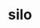 ---
title: "silo"
layout: cache
categories: [package, develop]
meta: {"versions": ["4.10.2", "4.11"], "compilers": ["gcc@=11.1.0", "gcc@=11.3.0", "gcc@=7.5.0"], "oss": ["ubuntu18.04", "ubuntu20.04", "ubuntu22.04"], "platforms": ["linux"], "targets": ["x86_64", "x86_64_v3"], "stacks": [], "num_specs": 68, "num_specs_by_stack": {}}
spec_details: [{"hash": "b76wsciivnmvolzcogqgazyetuockpm7", "compiler": "gcc@=7.5.0", "versions": ["4.10.2"], "os": "ubuntu18.04", "platform": "linux", "target": "x86_64", "variants": ["build_system=autotools", "~fortran", "+fpzip", "+hdf5", "+hzip", "+mpi", "patches=3a1e831,7b5a1dc,eb2a3a0,fa050e0", "+pic", "+shared", "~silex"], "stacks": [], "size": "-", "tarball": "https://binaries.spack.io/develop/build_cache/linux-ubuntu18.04-x86_64/gcc-7.5.0/silo-4.10.2/linux-ubuntu18.04-x86_64-gcc-7.5.0-silo-4.10.2-b76wsciivnmvolzcogqgazyetuockpm7.spack"}, {"hash": "tdxovtuncoh4qc6ign53c7zc7jvcolah", "compiler": "gcc@=7.5.0", "versions": ["4.10.2"], "os": "ubuntu18.04", "platform": "linux", "target": "x86_64", "variants": ["~fortran", "+fpzip", "+hdf5", "+hzip", "+mpi", "patches=3a1e831,7b5a1dc,eb2a3a0,fa050e0", "+pic", "+shared", "~silex"], "stacks": [], "size": "-", "tarball": "https://binaries.spack.io/develop/build_cache/linux-ubuntu18.04-x86_64/gcc-7.5.0/silo-4.10.2/linux-ubuntu18.04-x86_64-gcc-7.5.0-silo-4.10.2-tdxovtuncoh4qc6ign53c7zc7jvcolah.spack"}, {"hash": "yisbdti2wfjcze6jymoziwuec35o76tj", "compiler": "gcc@=7.5.0", "versions": ["4.10.2"], "os": "ubuntu18.04", "platform": "linux", "target": "x86_64", "variants": ["~fortran", "+fpzip", "+hdf5", "+hzip", "+mpi", "patches=3a1e831,7b5a1dc,eb2a3a0,fa050e0", "+pic", "+shared", "~silex"], "stacks": [], "size": "-", "tarball": "https://binaries.spack.io/develop/build_cache/linux-ubuntu18.04-x86_64/gcc-7.5.0/silo-4.10.2/linux-ubuntu18.04-x86_64-gcc-7.5.0-silo-4.10.2-yisbdti2wfjcze6jymoziwuec35o76tj.spack"}, {"hash": "2lg2lrmhul55eh2j4bcygfifab2bdead", "compiler": "gcc@=7.5.0", "versions": ["4.10.2"], "os": "ubuntu18.04", "platform": "linux", "target": "x86_64", "variants": ["~fortran", "+fpzip", "+hdf5", "+hzip", "+mpi", "patches=3a1e831,7b5a1dc,eb2a3a0,fa050e0", "+pic", "+shared", "~silex"], "stacks": [], "size": "-", "tarball": "https://binaries.spack.io/develop/build_cache/linux-ubuntu18.04-x86_64/gcc-7.5.0/silo-4.10.2/linux-ubuntu18.04-x86_64-gcc-7.5.0-silo-4.10.2-2lg2lrmhul55eh2j4bcygfifab2bdead.spack"}, {"hash": "7uwhvtfecqc6mcedvylhxz6old3i25tc", "compiler": "gcc@=7.5.0", "versions": ["4.10.2"], "os": "ubuntu18.04", "platform": "linux", "target": "x86_64", "variants": ["~fortran", "+fpzip", "+hdf5", "+hzip", "+mpi", "patches=3a1e831,7b5a1dc,eb2a3a0,fa050e0", "+pic", "+shared", "~silex"], "stacks": [], "size": "-", "tarball": "https://binaries.spack.io/develop/build_cache/linux-ubuntu18.04-x86_64/gcc-7.5.0/silo-4.10.2/linux-ubuntu18.04-x86_64-gcc-7.5.0-silo-4.10.2-7uwhvtfecqc6mcedvylhxz6old3i25tc.spack"}, {"hash": "fhbmpjsrdwdte7ommebm6t7t67l5grnv", "compiler": "gcc@=7.5.0", "versions": ["4.10.2"], "os": "ubuntu18.04", "platform": "linux", "target": "x86_64", "variants": ["~fortran", "+fpzip", "+hdf5", "+hzip", "+mpi", "patches=3a1e831,7b5a1dc,eb2a3a0,fa050e0", "+pic", "+shared", "~silex"], "stacks": [], "size": "-", "tarball": "https://binaries.spack.io/develop/build_cache/linux-ubuntu18.04-x86_64/gcc-7.5.0/silo-4.10.2/linux-ubuntu18.04-x86_64-gcc-7.5.0-silo-4.10.2-fhbmpjsrdwdte7ommebm6t7t67l5grnv.spack"}, {"hash": "fltmitf7xtsu6myxcd42uakpidf2ml4x", "compiler": "gcc@=7.5.0", "versions": ["4.10.2"], "os": "ubuntu18.04", "platform": "linux", "target": "x86_64", "variants": ["build_system=autotools", "~fortran", "+fpzip", "+hdf5", "+hzip", "+mpi", "patches=3a1e831,7b5a1dc,eb2a3a0,fa050e0", "+pic", "+shared", "~silex"], "stacks": [], "size": "-", "tarball": "https://binaries.spack.io/develop/build_cache/linux-ubuntu18.04-x86_64/gcc-7.5.0/silo-4.10.2/linux-ubuntu18.04-x86_64-gcc-7.5.0-silo-4.10.2-fltmitf7xtsu6myxcd42uakpidf2ml4x.spack"}, {"hash": "2e5ip3tdm5otvqpamaileow43yv53xuv", "compiler": "gcc@=7.5.0", "versions": ["4.10.2"], "os": "ubuntu18.04", "platform": "linux", "target": "x86_64", "variants": ["build_system=autotools", "~fortran", "+fpzip", "+hdf5", "+hzip", "+mpi", "patches=3a1e831,7b5a1dc,eb2a3a0,fa050e0", "+pic", "+shared", "~silex"], "stacks": [], "size": "-", "tarball": "https://binaries.spack.io/develop/build_cache/linux-ubuntu18.04-x86_64/gcc-7.5.0/silo-4.10.2/linux-ubuntu18.04-x86_64-gcc-7.5.0-silo-4.10.2-2e5ip3tdm5otvqpamaileow43yv53xuv.spack"}, {"hash": "oxpa5rj5oijtf3d4x66zbapghj75z7sk", "compiler": "gcc@=7.5.0", "versions": ["4.10.2"], "os": "ubuntu18.04", "platform": "linux", "target": "x86_64", "variants": ["~fortran", "+fpzip", "+hdf5", "+hzip", "+mpi", "patches=3a1e831,7b5a1dc,eb2a3a0,fa050e0", "+pic", "+shared", "~silex"], "stacks": [], "size": "-", "tarball": "https://binaries.spack.io/develop/build_cache/linux-ubuntu18.04-x86_64/gcc-7.5.0/silo-4.10.2/linux-ubuntu18.04-x86_64-gcc-7.5.0-silo-4.10.2-oxpa5rj5oijtf3d4x66zbapghj75z7sk.spack"}, {"hash": "dprf4nrtti3wjwfjhifhqfvpplqi2zvi", "compiler": "gcc@=7.5.0", "versions": ["4.10.2"], "os": "ubuntu18.04", "platform": "linux", "target": "x86_64", "variants": ["~fortran", "+fpzip", "+hdf5", "+hzip", "+mpi", "patches=3a1e831,7b5a1dc,eb2a3a0,fa050e0", "+pic", "+shared", "~silex"], "stacks": [], "size": "-", "tarball": "https://binaries.spack.io/develop/build_cache/linux-ubuntu18.04-x86_64/gcc-7.5.0/silo-4.10.2/linux-ubuntu18.04-x86_64-gcc-7.5.0-silo-4.10.2-dprf4nrtti3wjwfjhifhqfvpplqi2zvi.spack"}, {"hash": "3p3kdgoxdqzs2oze6goeoc2g642yxedd", "compiler": "gcc@=7.5.0", "versions": ["4.10.2"], "os": "ubuntu18.04", "platform": "linux", "target": "x86_64", "variants": ["~fortran", "+fpzip", "+hdf5", "+hzip", "+mpi", "patches=3a1e831,7b5a1dc,eb2a3a0,fa050e0", "+pic", "+shared", "~silex"], "stacks": [], "size": "-", "tarball": "https://binaries.spack.io/develop/build_cache/linux-ubuntu18.04-x86_64/gcc-7.5.0/silo-4.10.2/linux-ubuntu18.04-x86_64-gcc-7.5.0-silo-4.10.2-3p3kdgoxdqzs2oze6goeoc2g642yxedd.spack"}, {"hash": "txxhh3ieeionvk7j6sp6rqtc6qmqcyoc", "compiler": "gcc@=7.5.0", "versions": ["4.11"], "os": "ubuntu18.04", "platform": "linux", "target": "x86_64", "variants": ["build_system=autotools", "~fortran", "+fpzip", "+hdf5", "+hzip", "+mpi", "patches=451c4c5,eb2a3a0,fa050e0", "+pic", "+shared", "~silex"], "stacks": [], "size": "-", "tarball": "https://binaries.spack.io/develop/build_cache/linux-ubuntu18.04-x86_64/gcc-7.5.0/silo-4.11/linux-ubuntu18.04-x86_64-gcc-7.5.0-silo-4.11-txxhh3ieeionvk7j6sp6rqtc6qmqcyoc.spack"}, {"hash": "jle3afbtlxqmwraoirwvz5zzmu5vumcy", "compiler": "gcc@=7.5.0", "versions": ["4.10.2"], "os": "ubuntu18.04", "platform": "linux", "target": "x86_64", "variants": ["~fortran", "+fpzip", "+hdf5", "+hzip", "+mpi", "patches=3a1e831,7b5a1dc,eb2a3a0,fa050e0", "+pic", "+shared", "~silex"], "stacks": [], "size": "-", "tarball": "https://binaries.spack.io/develop/build_cache/linux-ubuntu18.04-x86_64/gcc-7.5.0/silo-4.10.2/linux-ubuntu18.04-x86_64-gcc-7.5.0-silo-4.10.2-jle3afbtlxqmwraoirwvz5zzmu5vumcy.spack"}, {"hash": "i5wb53iaopzgv6wdvfswvxodeg53mai5", "compiler": "gcc@=7.5.0", "versions": ["4.10.2"], "os": "ubuntu18.04", "platform": "linux", "target": "x86_64", "variants": ["build_system=autotools", "~fortran", "+fpzip", "+hdf5", "+hzip", "+mpi", "patches=3a1e831,7b5a1dc,eb2a3a0,fa050e0", "+pic", "+shared", "~silex"], "stacks": [], "size": "-", "tarball": "https://binaries.spack.io/develop/build_cache/linux-ubuntu18.04-x86_64/gcc-7.5.0/silo-4.10.2/linux-ubuntu18.04-x86_64-gcc-7.5.0-silo-4.10.2-i5wb53iaopzgv6wdvfswvxodeg53mai5.spack"}, {"hash": "jyanuv4bw5g5ujrwkrl75bi76kw2mbip", "compiler": "gcc@=7.5.0", "versions": ["4.10.2"], "os": "ubuntu18.04", "platform": "linux", "target": "x86_64", "variants": ["~fortran", "+fpzip", "+hdf5", "+hzip", "+mpi", "patches=3a1e831,7b5a1dc,eb2a3a0,fa050e0", "+pic", "+shared", "~silex"], "stacks": [], "size": "-", "tarball": "https://binaries.spack.io/develop/build_cache/linux-ubuntu18.04-x86_64/gcc-7.5.0/silo-4.10.2/linux-ubuntu18.04-x86_64-gcc-7.5.0-silo-4.10.2-jyanuv4bw5g5ujrwkrl75bi76kw2mbip.spack"}, {"hash": "vozsdsz4aavwz7gzm72r2ochtakkngpz", "compiler": "gcc@=7.5.0", "versions": ["4.10.2"], "os": "ubuntu18.04", "platform": "linux", "target": "x86_64", "variants": ["~fortran", "+fpzip", "+hdf5", "+hzip", "+mpi", "patches=3a1e831,7b5a1dc,eb2a3a0,fa050e0", "+pic", "+shared", "~silex"], "stacks": [], "size": "-", "tarball": "https://binaries.spack.io/develop/build_cache/linux-ubuntu18.04-x86_64/gcc-7.5.0/silo-4.10.2/linux-ubuntu18.04-x86_64-gcc-7.5.0-silo-4.10.2-vozsdsz4aavwz7gzm72r2ochtakkngpz.spack"}, {"hash": "ub4ngqa53d6ufm6bfaks53qtd6tm5r7n", "compiler": "gcc@=7.5.0", "versions": ["4.10.2"], "os": "ubuntu18.04", "platform": "linux", "target": "x86_64", "variants": ["~fortran", "+fpzip", "+hdf5", "+hzip", "+mpi", "patches=3a1e831,7b5a1dc,eb2a3a0,fa050e0", "+pic", "+shared", "~silex"], "stacks": [], "size": "-", "tarball": "https://binaries.spack.io/develop/build_cache/linux-ubuntu18.04-x86_64/gcc-7.5.0/silo-4.10.2/linux-ubuntu18.04-x86_64-gcc-7.5.0-silo-4.10.2-ub4ngqa53d6ufm6bfaks53qtd6tm5r7n.spack"}, {"hash": "dcsbgpflnysx5ra34gt7xrtsiqerbrs3", "compiler": "gcc@=7.5.0", "versions": ["4.10.2"], "os": "ubuntu18.04", "platform": "linux", "target": "x86_64", "variants": ["~fortran", "+fpzip", "+hdf5", "+hzip", "+mpi", "patches=3a1e831,7b5a1dc,eb2a3a0,fa050e0", "+pic", "+shared", "~silex"], "stacks": [], "size": "-", "tarball": "https://binaries.spack.io/develop/build_cache/linux-ubuntu18.04-x86_64/gcc-7.5.0/silo-4.10.2/linux-ubuntu18.04-x86_64-gcc-7.5.0-silo-4.10.2-dcsbgpflnysx5ra34gt7xrtsiqerbrs3.spack"}, {"hash": "tumtnfuepigbiqkyzmhefmzzlinzehqs", "compiler": "gcc@=7.5.0", "versions": ["4.10.2"], "os": "ubuntu18.04", "platform": "linux", "target": "x86_64", "variants": ["~fortran", "+fpzip", "+hdf5", "+hzip", "+mpi", "patches=3a1e831,7b5a1dc,eb2a3a0,fa050e0", "+pic", "+shared", "~silex"], "stacks": [], "size": "-", "tarball": "https://binaries.spack.io/develop/build_cache/linux-ubuntu18.04-x86_64/gcc-7.5.0/silo-4.10.2/linux-ubuntu18.04-x86_64-gcc-7.5.0-silo-4.10.2-tumtnfuepigbiqkyzmhefmzzlinzehqs.spack"}, {"hash": "x2rillhjurdaahpk6hcjmnvhof3xb3dg", "compiler": "gcc@=7.5.0", "versions": ["4.11"], "os": "ubuntu18.04", "platform": "linux", "target": "x86_64", "variants": ["build_system=autotools", "~fortran", "+fpzip", "+hdf5", "+hzip", "+mpi", "patches=451c4c5,a081263,eb2a3a0,fa050e0", "+pic", "+shared", "~silex"], "stacks": [], "size": "-", "tarball": "https://binaries.spack.io/develop/build_cache/linux-ubuntu18.04-x86_64/gcc-7.5.0/silo-4.11/linux-ubuntu18.04-x86_64-gcc-7.5.0-silo-4.11-x2rillhjurdaahpk6hcjmnvhof3xb3dg.spack"}, {"hash": "siummnm5h6efxz223ysdbxpjw7zblenr", "compiler": "gcc@=7.5.0", "versions": ["4.10.2"], "os": "ubuntu18.04", "platform": "linux", "target": "x86_64", "variants": ["~fortran", "+fpzip", "+hdf5", "+hzip", "+mpi", "patches=3a1e831,7b5a1dc,eb2a3a0,fa050e0", "+pic", "+shared", "~silex"], "stacks": [], "size": "-", "tarball": "https://binaries.spack.io/develop/build_cache/linux-ubuntu18.04-x86_64/gcc-7.5.0/silo-4.10.2/linux-ubuntu18.04-x86_64-gcc-7.5.0-silo-4.10.2-siummnm5h6efxz223ysdbxpjw7zblenr.spack"}, {"hash": "e3qnr4pso3c5zb4oq2l3yptv423rsu44", "compiler": "gcc@=7.5.0", "versions": ["4.10.2"], "os": "ubuntu18.04", "platform": "linux", "target": "x86_64", "variants": ["~fortran", "+fpzip", "+hdf5", "+hzip", "+mpi", "patches=3a1e831,7b5a1dc,eb2a3a0,fa050e0", "+pic", "+shared", "~silex"], "stacks": [], "size": "-", "tarball": "https://binaries.spack.io/develop/build_cache/linux-ubuntu18.04-x86_64/gcc-7.5.0/silo-4.10.2/linux-ubuntu18.04-x86_64-gcc-7.5.0-silo-4.10.2-e3qnr4pso3c5zb4oq2l3yptv423rsu44.spack"}, {"hash": "gscdpalf7d3573djhfgzyy3cbrt3djtn", "compiler": "gcc@=7.5.0", "versions": ["4.10.2"], "os": "ubuntu18.04", "platform": "linux", "target": "x86_64", "variants": ["~fortran", "+fpzip", "+hdf5", "+hzip", "+mpi", "patches=3a1e831,7b5a1dc,eb2a3a0,fa050e0", "+pic", "+shared", "~silex"], "stacks": [], "size": "-", "tarball": "https://binaries.spack.io/develop/build_cache/linux-ubuntu18.04-x86_64/gcc-7.5.0/silo-4.10.2/linux-ubuntu18.04-x86_64-gcc-7.5.0-silo-4.10.2-gscdpalf7d3573djhfgzyy3cbrt3djtn.spack"}, {"hash": "57uq46urtegz7lubicjrrvanxsyis3u7", "compiler": "gcc@=7.5.0", "versions": ["4.11"], "os": "ubuntu18.04", "platform": "linux", "target": "x86_64", "variants": ["build_system=autotools", "~fortran", "+fpzip", "+hdf5", "+hzip", "+mpi", "patches=451c4c5,a081263,eb2a3a0,fa050e0", "+pic", "+shared", "~silex"], "stacks": [], "size": "-", "tarball": "https://binaries.spack.io/develop/build_cache/linux-ubuntu18.04-x86_64/gcc-7.5.0/silo-4.11/linux-ubuntu18.04-x86_64-gcc-7.5.0-silo-4.11-57uq46urtegz7lubicjrrvanxsyis3u7.spack"}, {"hash": "pqifb7x2vall2kg47fudreqpg6j5p5dt", "compiler": "gcc@=7.5.0", "versions": ["4.11"], "os": "ubuntu18.04", "platform": "linux", "target": "x86_64", "variants": ["build_system=autotools", "~fortran", "+fpzip", "+hdf5", "+hzip", "+mpi", "patches=451c4c5,eb2a3a0,fa050e0", "+pic", "+shared", "~silex"], "stacks": [], "size": "-", "tarball": "https://binaries.spack.io/develop/build_cache/linux-ubuntu18.04-x86_64/gcc-7.5.0/silo-4.11/linux-ubuntu18.04-x86_64-gcc-7.5.0-silo-4.11-pqifb7x2vall2kg47fudreqpg6j5p5dt.spack"}, {"hash": "4kajqd2v2cgbpuhpaodyqzqxhhk7gtiy", "compiler": "gcc@=7.5.0", "versions": ["4.10.2"], "os": "ubuntu18.04", "platform": "linux", "target": "x86_64", "variants": ["~fortran", "+fpzip", "+hdf5", "+hzip", "+mpi", "patches=3a1e831,7b5a1dc,eb2a3a0,fa050e0", "+pic", "+shared", "~silex"], "stacks": [], "size": "-", "tarball": "https://binaries.spack.io/develop/build_cache/linux-ubuntu18.04-x86_64/gcc-7.5.0/silo-4.10.2/linux-ubuntu18.04-x86_64-gcc-7.5.0-silo-4.10.2-4kajqd2v2cgbpuhpaodyqzqxhhk7gtiy.spack"}, {"hash": "6oh77zw7d7qgztposmspwqzjoqkyvsjd", "compiler": "gcc@=7.5.0", "versions": ["4.10.2"], "os": "ubuntu18.04", "platform": "linux", "target": "x86_64", "variants": ["~fortran", "+fpzip", "+hdf5", "+hzip", "+mpi", "patches=3a1e831,7b5a1dc,eb2a3a0,fa050e0", "+pic", "+shared", "~silex"], "stacks": [], "size": "-", "tarball": "https://binaries.spack.io/develop/build_cache/linux-ubuntu18.04-x86_64/gcc-7.5.0/silo-4.10.2/linux-ubuntu18.04-x86_64-gcc-7.5.0-silo-4.10.2-6oh77zw7d7qgztposmspwqzjoqkyvsjd.spack"}, {"hash": "slxiktndftkh7tr3impoyqbudio2xsov", "compiler": "gcc@=7.5.0", "versions": ["4.10.2"], "os": "ubuntu18.04", "platform": "linux", "target": "x86_64", "variants": ["~fortran", "+fpzip", "+hdf5", "+hzip", "+mpi", "patches=3a1e831,7b5a1dc,eb2a3a0,fa050e0", "+pic", "+shared", "~silex"], "stacks": [], "size": "-", "tarball": "https://binaries.spack.io/develop/build_cache/linux-ubuntu18.04-x86_64/gcc-7.5.0/silo-4.10.2/linux-ubuntu18.04-x86_64-gcc-7.5.0-silo-4.10.2-slxiktndftkh7tr3impoyqbudio2xsov.spack"}, {"hash": "2ycj2ye2mrgsbybgucwqxkw5tv5c5iws", "compiler": "gcc@=7.5.0", "versions": ["4.10.2"], "os": "ubuntu18.04", "platform": "linux", "target": "x86_64", "variants": ["~fortran", "+fpzip", "+hdf5", "+hzip", "+mpi", "patches=3a1e831,7b5a1dc,eb2a3a0,fa050e0", "+pic", "+shared", "~silex"], "stacks": [], "size": "-", "tarball": "https://binaries.spack.io/develop/build_cache/linux-ubuntu18.04-x86_64/gcc-7.5.0/silo-4.10.2/linux-ubuntu18.04-x86_64-gcc-7.5.0-silo-4.10.2-2ycj2ye2mrgsbybgucwqxkw5tv5c5iws.spack"}, {"hash": "3fpvbcy35pteprqcar7fmwyxrsgwuypc", "compiler": "gcc@=7.5.0", "versions": ["4.11"], "os": "ubuntu18.04", "platform": "linux", "target": "x86_64", "variants": ["build_system=autotools", "~fortran", "+fpzip", "+hdf5", "+hzip", "+mpi", "patches=451c4c5,eb2a3a0,fa050e0", "+pic", "+shared", "~silex"], "stacks": [], "size": "-", "tarball": "https://binaries.spack.io/develop/build_cache/linux-ubuntu18.04-x86_64/gcc-7.5.0/silo-4.11/linux-ubuntu18.04-x86_64-gcc-7.5.0-silo-4.11-3fpvbcy35pteprqcar7fmwyxrsgwuypc.spack"}, {"hash": "lpemockdd4rsbjec6ndyg3xbjhtejcva", "compiler": "gcc@=7.5.0", "versions": ["4.10.2"], "os": "ubuntu18.04", "platform": "linux", "target": "x86_64", "variants": ["~fortran", "+fpzip", "+hdf5", "+hzip", "+mpi", "patches=3a1e831,7b5a1dc,eb2a3a0,fa050e0", "+pic", "+shared", "~silex"], "stacks": [], "size": "-", "tarball": "https://binaries.spack.io/develop/build_cache/linux-ubuntu18.04-x86_64/gcc-7.5.0/silo-4.10.2/linux-ubuntu18.04-x86_64-gcc-7.5.0-silo-4.10.2-lpemockdd4rsbjec6ndyg3xbjhtejcva.spack"}, {"hash": "asxytb7atx2qkw32cetrm4cevuhhoha4", "compiler": "gcc@=7.5.0", "versions": ["4.10.2"], "os": "ubuntu18.04", "platform": "linux", "target": "x86_64", "variants": ["~fortran", "+fpzip", "+hdf5", "+hzip", "+mpi", "patches=3a1e831,7b5a1dc,eb2a3a0,fa050e0", "+pic", "+shared", "~silex"], "stacks": [], "size": "-", "tarball": "https://binaries.spack.io/develop/build_cache/linux-ubuntu18.04-x86_64/gcc-7.5.0/silo-4.10.2/linux-ubuntu18.04-x86_64-gcc-7.5.0-silo-4.10.2-asxytb7atx2qkw32cetrm4cevuhhoha4.spack"}, {"hash": "myzj2pwj5gxx4b2o6khhk7fiyiiz3it4", "compiler": "gcc@=7.5.0", "versions": ["4.10.2"], "os": "ubuntu18.04", "platform": "linux", "target": "x86_64", "variants": ["~fortran", "+fpzip", "+hdf5", "+hzip", "+mpi", "patches=3a1e831,7b5a1dc,eb2a3a0,fa050e0", "+pic", "+shared", "~silex"], "stacks": [], "size": "-", "tarball": "https://binaries.spack.io/develop/build_cache/linux-ubuntu18.04-x86_64/gcc-7.5.0/silo-4.10.2/linux-ubuntu18.04-x86_64-gcc-7.5.0-silo-4.10.2-myzj2pwj5gxx4b2o6khhk7fiyiiz3it4.spack"}, {"hash": "fpunthncldrhreoywzxldbhw653oxwzm", "compiler": "gcc@=7.5.0", "versions": ["4.10.2"], "os": "ubuntu18.04", "platform": "linux", "target": "x86_64", "variants": ["~fortran", "+fpzip", "+hdf5", "+hzip", "+mpi", "patches=3a1e831,7b5a1dc,eb2a3a0,fa050e0", "+pic", "+shared", "~silex"], "stacks": [], "size": "-", "tarball": "https://binaries.spack.io/develop/build_cache/linux-ubuntu18.04-x86_64/gcc-7.5.0/silo-4.10.2/linux-ubuntu18.04-x86_64-gcc-7.5.0-silo-4.10.2-fpunthncldrhreoywzxldbhw653oxwzm.spack"}, {"hash": "jndswojkmntaetkbpjmk3umoqau2tmi3", "compiler": "gcc@=7.5.0", "versions": ["4.10.2"], "os": "ubuntu18.04", "platform": "linux", "target": "x86_64", "variants": ["~fortran", "+fpzip", "+hdf5", "+hzip", "+mpi", "patches=3a1e831,7b5a1dc,eb2a3a0,fa050e0", "+pic", "+shared", "~silex"], "stacks": [], "size": "-", "tarball": "https://binaries.spack.io/develop/build_cache/linux-ubuntu18.04-x86_64/gcc-7.5.0/silo-4.10.2/linux-ubuntu18.04-x86_64-gcc-7.5.0-silo-4.10.2-jndswojkmntaetkbpjmk3umoqau2tmi3.spack"}, {"hash": "4w5nzygzmzag5pqvjtjnaltvfzjqo7ql", "compiler": "gcc@=7.5.0", "versions": ["4.10.2"], "os": "ubuntu18.04", "platform": "linux", "target": "x86_64", "variants": ["~fortran", "+fpzip", "+hdf5", "+hzip", "+mpi", "patches=3a1e831,7b5a1dc,eb2a3a0,fa050e0", "+pic", "+shared", "~silex"], "stacks": [], "size": "-", "tarball": "https://binaries.spack.io/develop/build_cache/linux-ubuntu18.04-x86_64/gcc-7.5.0/silo-4.10.2/linux-ubuntu18.04-x86_64-gcc-7.5.0-silo-4.10.2-4w5nzygzmzag5pqvjtjnaltvfzjqo7ql.spack"}, {"hash": "qoexqd4tncqhyqcsmjcriohf6wp6e76v", "compiler": "gcc@=7.5.0", "versions": ["4.10.2"], "os": "ubuntu18.04", "platform": "linux", "target": "x86_64", "variants": ["~fortran", "+fpzip", "+hdf5", "+hzip", "+mpi", "patches=3a1e831,7b5a1dc,eb2a3a0,fa050e0", "+pic", "+shared", "~silex"], "stacks": [], "size": "-", "tarball": "https://binaries.spack.io/develop/build_cache/linux-ubuntu18.04-x86_64/gcc-7.5.0/silo-4.10.2/linux-ubuntu18.04-x86_64-gcc-7.5.0-silo-4.10.2-qoexqd4tncqhyqcsmjcriohf6wp6e76v.spack"}, {"hash": "zghitab6vv2t32ycpzl3ls2b4rgy3uth", "compiler": "gcc@=7.5.0", "versions": ["4.10.2"], "os": "ubuntu18.04", "platform": "linux", "target": "x86_64", "variants": ["~fortran", "+fpzip", "+hdf5", "+hzip", "+mpi", "patches=3a1e831,7b5a1dc,eb2a3a0,fa050e0", "+pic", "+shared", "~silex"], "stacks": [], "size": "-", "tarball": "https://binaries.spack.io/develop/build_cache/linux-ubuntu18.04-x86_64/gcc-7.5.0/silo-4.10.2/linux-ubuntu18.04-x86_64-gcc-7.5.0-silo-4.10.2-zghitab6vv2t32ycpzl3ls2b4rgy3uth.spack"}, {"hash": "ikgjjupxtk362xb6x7cmzux3ptdbj4d2", "compiler": "gcc@=7.5.0", "versions": ["4.10.2"], "os": "ubuntu18.04", "platform": "linux", "target": "x86_64", "variants": ["~fortran", "+fpzip", "+hdf5", "+hzip", "+mpi", "patches=3a1e831,7b5a1dc,eb2a3a0,fa050e0", "+pic", "+shared", "~silex"], "stacks": [], "size": "-", "tarball": "https://binaries.spack.io/develop/build_cache/linux-ubuntu18.04-x86_64/gcc-7.5.0/silo-4.10.2/linux-ubuntu18.04-x86_64-gcc-7.5.0-silo-4.10.2-ikgjjupxtk362xb6x7cmzux3ptdbj4d2.spack"}, {"hash": "dq46tdj57njoufesplyhxx2bp72w24bx", "compiler": "gcc@=7.5.0", "versions": ["4.11"], "os": "ubuntu18.04", "platform": "linux", "target": "x86_64", "variants": ["build_system=autotools", "~fortran", "+fpzip", "+hdf5", "+hzip", "+mpi", "patches=451c4c5,eb2a3a0,fa050e0", "+pic", "+shared", "~silex"], "stacks": [], "size": "-", "tarball": "https://binaries.spack.io/develop/build_cache/linux-ubuntu18.04-x86_64/gcc-7.5.0/silo-4.11/linux-ubuntu18.04-x86_64-gcc-7.5.0-silo-4.11-dq46tdj57njoufesplyhxx2bp72w24bx.spack"}, {"hash": "odm4wxj6eq6snyfiis4wqmdpgbrzpd63", "compiler": "gcc@=7.5.0", "versions": ["4.11"], "os": "ubuntu18.04", "platform": "linux", "target": "x86_64_v3", "variants": ["build_system=autotools", "~fortran", "+fpzip", "+hdf5", "+hzip", "+mpi", "patches=451c4c5,a081263,eb2a3a0,fa050e0", "+pic", "+shared", "~silex"], "stacks": [], "size": "-", "tarball": "https://binaries.spack.io/develop/build_cache/linux-ubuntu18.04-x86_64_v3/gcc-7.5.0/silo-4.11/linux-ubuntu18.04-x86_64_v3-gcc-7.5.0-silo-4.11-odm4wxj6eq6snyfiis4wqmdpgbrzpd63.spack"}, {"hash": "ur24lo6tsjj6g45s7c2ww7re5lzrv7j6", "compiler": "gcc@=7.5.0", "versions": ["4.11"], "os": "ubuntu18.04", "platform": "linux", "target": "x86_64_v3", "variants": ["build_system=autotools", "~fortran", "+fpzip", "+hdf5", "+hzip", "+mpi", "patches=451c4c5,a081263,eb2a3a0,fa050e0", "+pic", "+shared", "~silex"], "stacks": [], "size": "-", "tarball": "https://binaries.spack.io/develop/build_cache/linux-ubuntu18.04-x86_64_v3/gcc-7.5.0/silo-4.11/linux-ubuntu18.04-x86_64_v3-gcc-7.5.0-silo-4.11-ur24lo6tsjj6g45s7c2ww7re5lzrv7j6.spack"}, {"hash": "fqursouvd7kpht64qkeq7yyi24uk2y7x", "compiler": "gcc@=7.5.0", "versions": ["4.11"], "os": "ubuntu18.04", "platform": "linux", "target": "x86_64_v3", "variants": ["build_system=autotools", "~fortran", "+fpzip", "+hdf5", "+hzip", "+mpi", "patches=451c4c5,a081263,eb2a3a0,fa050e0", "+pic", "+shared", "~silex"], "stacks": [], "size": "-", "tarball": "https://binaries.spack.io/develop/build_cache/linux-ubuntu18.04-x86_64_v3/gcc-7.5.0/silo-4.11/linux-ubuntu18.04-x86_64_v3-gcc-7.5.0-silo-4.11-fqursouvd7kpht64qkeq7yyi24uk2y7x.spack"}, {"hash": "4muu5fl53b735dhe5iwwnjw3addzdbod", "compiler": "gcc@=7.5.0", "versions": ["4.11"], "os": "ubuntu18.04", "platform": "linux", "target": "x86_64_v3", "variants": ["build_system=autotools", "~fortran", "+fpzip", "+hdf5", "+hzip", "+mpi", "patches=451c4c5,a081263,eb2a3a0,fa050e0", "+pic", "+shared", "~silex"], "stacks": [], "size": "-", "tarball": "https://binaries.spack.io/develop/build_cache/linux-ubuntu18.04-x86_64_v3/gcc-7.5.0/silo-4.11/linux-ubuntu18.04-x86_64_v3-gcc-7.5.0-silo-4.11-4muu5fl53b735dhe5iwwnjw3addzdbod.spack"}, {"hash": "kjz3mwhyaqcesf5ynyure33wgnbgg2aw", "compiler": "gcc@=7.5.0", "versions": ["4.11"], "os": "ubuntu18.04", "platform": "linux", "target": "x86_64_v3", "variants": ["build_system=autotools", "~fortran", "+fpzip", "+hdf5", "+hzip", "+mpi", "patches=451c4c5,a081263,eb2a3a0,fa050e0", "+pic", "+shared", "~silex"], "stacks": [], "size": "-", "tarball": "https://binaries.spack.io/develop/build_cache/linux-ubuntu18.04-x86_64_v3/gcc-7.5.0/silo-4.11/linux-ubuntu18.04-x86_64_v3-gcc-7.5.0-silo-4.11-kjz3mwhyaqcesf5ynyure33wgnbgg2aw.spack"}, {"hash": "a7infvmm3hbg43hwbhfyejubn5judlwh", "compiler": "gcc@=11.1.0", "versions": ["4.11"], "os": "ubuntu20.04", "platform": "linux", "target": "x86_64_v3", "variants": ["build_system=autotools", "+fortran", "+fpzip", "+hdf5", "+hzip", "+mpi", "patches=451c4c5,eb2a3a0,fa050e0", "+pic", "+shared", "~silex"], "stacks": [], "size": "-", "tarball": "https://binaries.spack.io/develop/build_cache/linux-ubuntu20.04-x86_64_v3/gcc-11.1.0/silo-4.11/linux-ubuntu20.04-x86_64_v3-gcc-11.1.0-silo-4.11-a7infvmm3hbg43hwbhfyejubn5judlwh.spack"}, {"hash": "pm2hpuhzih46wxttsuf6gmkxrsq4itg5", "compiler": "gcc@=11.1.0", "versions": ["4.11"], "os": "ubuntu20.04", "platform": "linux", "target": "x86_64_v3", "variants": ["build_system=autotools", "+fortran", "+fpzip", "+hdf5", "+hzip", "+mpi", "patches=451c4c5,eb2a3a0,fa050e0", "+pic", "+shared", "~silex"], "stacks": [], "size": "-", "tarball": "https://binaries.spack.io/develop/build_cache/linux-ubuntu20.04-x86_64_v3/gcc-11.1.0/silo-4.11/linux-ubuntu20.04-x86_64_v3-gcc-11.1.0-silo-4.11-pm2hpuhzih46wxttsuf6gmkxrsq4itg5.spack"}, {"hash": "jpazutf3b7252needju4mlublckyysqq", "compiler": "gcc@=11.1.0", "versions": ["4.11"], "os": "ubuntu20.04", "platform": "linux", "target": "x86_64_v3", "variants": ["build_system=autotools", "+fortran", "+fpzip", "+hdf5", "+hzip", "+mpi", "patches=451c4c5,eb2a3a0,fa050e0", "+pic", "+shared", "~silex"], "stacks": [], "size": "-", "tarball": "https://binaries.spack.io/develop/build_cache/linux-ubuntu20.04-x86_64_v3/gcc-11.1.0/silo-4.11/linux-ubuntu20.04-x86_64_v3-gcc-11.1.0-silo-4.11-jpazutf3b7252needju4mlublckyysqq.spack"}, {"hash": "cexckvlrktzd273okxwxvth6phdgnfum", "compiler": "gcc@=11.1.0", "versions": ["4.11"], "os": "ubuntu20.04", "platform": "linux", "target": "x86_64_v3", "variants": ["build_system=autotools", "+fortran", "+fpzip", "+hdf5", "+hzip", "+mpi", "patches=451c4c5,eb2a3a0,fa050e0", "+pic", "+shared", "~silex"], "stacks": [], "size": "-", "tarball": "https://binaries.spack.io/develop/build_cache/linux-ubuntu20.04-x86_64_v3/gcc-11.1.0/silo-4.11/linux-ubuntu20.04-x86_64_v3-gcc-11.1.0-silo-4.11-cexckvlrktzd273okxwxvth6phdgnfum.spack"}, {"hash": "6bqw7c3lf2r6w7ciwnkvuoyinjn2mscr", "compiler": "gcc@=11.1.0", "versions": ["4.11"], "os": "ubuntu20.04", "platform": "linux", "target": "x86_64_v3", "variants": ["build_system=autotools", "+fortran", "+fpzip", "+hdf5", "+hzip", "+mpi", "patches=451c4c5,eb2a3a0,fa050e0", "+pic", "+shared", "~silex"], "stacks": [], "size": "-", "tarball": "https://binaries.spack.io/develop/build_cache/linux-ubuntu20.04-x86_64_v3/gcc-11.1.0/silo-4.11/linux-ubuntu20.04-x86_64_v3-gcc-11.1.0-silo-4.11-6bqw7c3lf2r6w7ciwnkvuoyinjn2mscr.spack"}, {"hash": "zpypgcgqtgsint7hhqv7qykotdnl74ye", "compiler": "gcc@=11.1.0", "versions": ["4.11"], "os": "ubuntu20.04", "platform": "linux", "target": "x86_64_v3", "variants": ["build_system=autotools", "+fortran", "+fpzip", "+hdf5", "+hzip", "+mpi", "patches=451c4c5,eb2a3a0,fa050e0", "+pic", "+shared", "~silex"], "stacks": [], "size": "-", "tarball": "https://binaries.spack.io/develop/build_cache/linux-ubuntu20.04-x86_64_v3/gcc-11.1.0/silo-4.11/linux-ubuntu20.04-x86_64_v3-gcc-11.1.0-silo-4.11-zpypgcgqtgsint7hhqv7qykotdnl74ye.spack"}, {"hash": "bjiy3mx4sl562mxj6tyojalcthmpvevg", "compiler": "gcc@=11.1.0", "versions": ["4.11"], "os": "ubuntu20.04", "platform": "linux", "target": "x86_64_v3", "variants": ["build_system=autotools", "+fortran", "+fpzip", "+hdf5", "+hzip", "+mpi", "patches=451c4c5,eb2a3a0,fa050e0", "+pic", "+shared", "~silex"], "stacks": [], "size": "-", "tarball": "https://binaries.spack.io/develop/build_cache/linux-ubuntu20.04-x86_64_v3/gcc-11.1.0/silo-4.11/linux-ubuntu20.04-x86_64_v3-gcc-11.1.0-silo-4.11-bjiy3mx4sl562mxj6tyojalcthmpvevg.spack"}, {"hash": "q652o5u45l63h2jx2ogemwj7mwc6kig7", "compiler": "gcc@=11.1.0", "versions": ["4.11"], "os": "ubuntu20.04", "platform": "linux", "target": "x86_64_v3", "variants": ["build_system=autotools", "+fortran", "+fpzip", "+hdf5", "+hzip", "+mpi", "patches=451c4c5,eb2a3a0,fa050e0", "+pic", "+shared", "~silex"], "stacks": [], "size": "-", "tarball": "https://binaries.spack.io/develop/build_cache/linux-ubuntu20.04-x86_64_v3/gcc-11.1.0/silo-4.11/linux-ubuntu20.04-x86_64_v3-gcc-11.1.0-silo-4.11-q652o5u45l63h2jx2ogemwj7mwc6kig7.spack"}, {"hash": "xlfzclvyo5m3l5ig5pgfipesh7h6gg2a", "compiler": "gcc@=11.1.0", "versions": ["4.11"], "os": "ubuntu20.04", "platform": "linux", "target": "x86_64_v3", "variants": ["build_system=autotools", "+fortran", "+fpzip", "+hdf5", "+hzip", "+mpi", "patches=451c4c5,eb2a3a0,fa050e0", "+pic", "+shared", "~silex"], "stacks": [], "size": "-", "tarball": "https://binaries.spack.io/develop/build_cache/linux-ubuntu20.04-x86_64_v3/gcc-11.1.0/silo-4.11/linux-ubuntu20.04-x86_64_v3-gcc-11.1.0-silo-4.11-xlfzclvyo5m3l5ig5pgfipesh7h6gg2a.spack"}, {"hash": "jvt7cx3xjbyfcsjn2ivnfcvvcvb56bqv", "compiler": "gcc@=11.3.0", "versions": ["4.11"], "os": "ubuntu22.04", "platform": "linux", "target": "x86_64_v3", "variants": ["build_system=autotools", "~fortran", "+fpzip", "+hdf5", "+hzip", "+mpi", "patches=451c4c5,a081263,eb2a3a0,fa050e0", "+pic", "+shared", "~silex"], "stacks": [], "size": "-", "tarball": "https://binaries.spack.io/develop/build_cache/linux-ubuntu22.04-x86_64_v3/gcc-11.3.0/silo-4.11/linux-ubuntu22.04-x86_64_v3-gcc-11.3.0-silo-4.11-jvt7cx3xjbyfcsjn2ivnfcvvcvb56bqv.spack"}, {"hash": "7dotiwwqx7cqjlmlkmgrnhi3s55jwmpm", "compiler": "gcc@=11.3.0", "versions": ["4.11"], "os": "ubuntu22.04", "platform": "linux", "target": "x86_64_v3", "variants": ["build_system=autotools", "~fortran", "+fpzip", "+hdf5", "+hzip", "+mpi", "patches=451c4c5,a081263,eb2a3a0,fa050e0", "+pic", "+shared", "~silex"], "stacks": [], "size": "-", "tarball": "https://binaries.spack.io/develop/build_cache/linux-ubuntu22.04-x86_64_v3/gcc-11.3.0/silo-4.11/linux-ubuntu22.04-x86_64_v3-gcc-11.3.0-silo-4.11-7dotiwwqx7cqjlmlkmgrnhi3s55jwmpm.spack"}, {"hash": "qom4lyppf5nkzxok5z3tjyaa6e3pwtgd", "compiler": "gcc@=11.3.0", "versions": ["4.11"], "os": "ubuntu22.04", "platform": "linux", "target": "x86_64_v3", "variants": ["build_system=autotools", "~fortran", "+fpzip", "+hdf5", "+hzip", "+mpi", "patches=451c4c5,a081263,eb2a3a0,fa050e0", "+pic", "+shared", "~silex"], "stacks": [], "size": "-", "tarball": "https://binaries.spack.io/develop/build_cache/linux-ubuntu22.04-x86_64_v3/gcc-11.3.0/silo-4.11/linux-ubuntu22.04-x86_64_v3-gcc-11.3.0-silo-4.11-qom4lyppf5nkzxok5z3tjyaa6e3pwtgd.spack"}, {"hash": "bbbrrnbdy6aczmr7iq37kxhzybdo4gzt", "compiler": "gcc@=11.3.0", "versions": ["4.11"], "os": "ubuntu22.04", "platform": "linux", "target": "x86_64_v3", "variants": ["build_system=autotools", "~fortran", "+fpzip", "+hdf5", "+hzip", "+mpi", "patches=251244d,451c4c5,a081263,eb2a3a0,fa050e0", "+pic", "+shared", "~silex"], "stacks": [], "size": "-", "tarball": "https://binaries.spack.io/develop/build_cache/linux-ubuntu22.04-x86_64_v3/gcc-11.3.0/silo-4.11/linux-ubuntu22.04-x86_64_v3-gcc-11.3.0-silo-4.11-bbbrrnbdy6aczmr7iq37kxhzybdo4gzt.spack"}, {"hash": "vs6u5viitnqcwkxrwaa3vjl4lbda46tp", "compiler": "gcc@=11.3.0", "versions": ["4.11"], "os": "ubuntu22.04", "platform": "linux", "target": "x86_64_v3", "variants": ["build_system=autotools", "~fortran", "+fpzip", "+hdf5", "+hzip", "+mpi", "patches=451c4c5,a081263,eb2a3a0,fa050e0", "+pic", "+shared", "~silex"], "stacks": [], "size": "-", "tarball": "https://binaries.spack.io/develop/build_cache/linux-ubuntu22.04-x86_64_v3/gcc-11.3.0/silo-4.11/linux-ubuntu22.04-x86_64_v3-gcc-11.3.0-silo-4.11-vs6u5viitnqcwkxrwaa3vjl4lbda46tp.spack"}, {"hash": "xw7itsblugcuvaznynj5maky7232chkh", "compiler": "gcc@=11.3.0", "versions": ["4.11"], "os": "ubuntu22.04", "platform": "linux", "target": "x86_64_v3", "variants": ["build_system=autotools", "~fortran", "+fpzip", "+hdf5", "+hzip", "+mpi", "patches=251244d,451c4c5,a081263,eb2a3a0,fa050e0", "+pic", "+shared", "~silex"], "stacks": [], "size": "-", "tarball": "https://binaries.spack.io/develop/build_cache/linux-ubuntu22.04-x86_64_v3/gcc-11.3.0/silo-4.11/linux-ubuntu22.04-x86_64_v3-gcc-11.3.0-silo-4.11-xw7itsblugcuvaznynj5maky7232chkh.spack"}, {"hash": "5rkbymdro7wpadpmmnblwuqujh2n25qj", "compiler": "gcc@=11.3.0", "versions": ["4.11"], "os": "ubuntu22.04", "platform": "linux", "target": "x86_64_v3", "variants": ["build_system=autotools", "~fortran", "+fpzip", "+hdf5", "+hzip", "+mpi", "patches=451c4c5,a081263,eb2a3a0,fa050e0", "+pic", "+shared", "~silex"], "stacks": [], "size": "-", "tarball": "https://binaries.spack.io/develop/build_cache/linux-ubuntu22.04-x86_64_v3/gcc-11.3.0/silo-4.11/linux-ubuntu22.04-x86_64_v3-gcc-11.3.0-silo-4.11-5rkbymdro7wpadpmmnblwuqujh2n25qj.spack"}, {"hash": "wyouncd222q2v2y32wsjka7ubhkb4fwz", "compiler": "gcc@=11.3.0", "versions": ["4.11"], "os": "ubuntu22.04", "platform": "linux", "target": "x86_64_v3", "variants": ["build_system=autotools", "~fortran", "+fpzip", "+hdf5", "+hzip", "+mpi", "patches=451c4c5,a081263,eb2a3a0,fa050e0", "+pic", "+shared", "~silex"], "stacks": [], "size": "-", "tarball": "https://binaries.spack.io/develop/build_cache/linux-ubuntu22.04-x86_64_v3/gcc-11.3.0/silo-4.11/linux-ubuntu22.04-x86_64_v3-gcc-11.3.0-silo-4.11-wyouncd222q2v2y32wsjka7ubhkb4fwz.spack"}, {"hash": "5rnabqv2mtuawzutvt5f47ahxmcvqn7g", "compiler": "gcc@=11.3.0", "versions": ["4.11"], "os": "ubuntu22.04", "platform": "linux", "target": "x86_64_v3", "variants": ["build_system=autotools", "~fortran", "+fpzip", "+hdf5", "+hzip", "+mpi", "patches=451c4c5,a081263,eb2a3a0,fa050e0", "+pic", "+shared", "~silex"], "stacks": [], "size": "-", "tarball": "https://binaries.spack.io/develop/build_cache/linux-ubuntu22.04-x86_64_v3/gcc-11.3.0/silo-4.11/linux-ubuntu22.04-x86_64_v3-gcc-11.3.0-silo-4.11-5rnabqv2mtuawzutvt5f47ahxmcvqn7g.spack"}, {"hash": "llrj7pluadfdjddzzmtefcnrsgufhdhl", "compiler": "gcc@=11.3.0", "versions": ["4.11"], "os": "ubuntu22.04", "platform": "linux", "target": "x86_64_v3", "variants": ["build_system=autotools", "~fortran", "+fpzip", "+hdf5", "+hzip", "+mpi", "patches=451c4c5,a081263,eb2a3a0,fa050e0", "+pic", "+shared", "~silex"], "stacks": [], "size": "-", "tarball": "https://binaries.spack.io/develop/build_cache/linux-ubuntu22.04-x86_64_v3/gcc-11.3.0/silo-4.11/linux-ubuntu22.04-x86_64_v3-gcc-11.3.0-silo-4.11-llrj7pluadfdjddzzmtefcnrsgufhdhl.spack"}, {"hash": "vzbmz3ba7dijcccxelbc2g4loegek6vd", "compiler": "gcc@=11.3.0", "versions": ["4.11"], "os": "ubuntu22.04", "platform": "linux", "target": "x86_64_v3", "variants": ["build_system=autotools", "~fortran", "+fpzip", "+hdf5", "+hzip", "+mpi", "patches=451c4c5,a081263,eb2a3a0,fa050e0", "+pic", "+shared", "~silex"], "stacks": [], "size": "-", "tarball": "https://binaries.spack.io/develop/build_cache/linux-ubuntu22.04-x86_64_v3/gcc-11.3.0/silo-4.11/linux-ubuntu22.04-x86_64_v3-gcc-11.3.0-silo-4.11-vzbmz3ba7dijcccxelbc2g4loegek6vd.spack"}, {"hash": "kfyb6cr6jpm24tfp4pd4hh7vnklwhu4a", "compiler": "gcc@=11.3.0", "versions": ["4.11"], "os": "ubuntu22.04", "platform": "linux", "target": "x86_64_v3", "variants": ["build_system=autotools", "~fortran", "+fpzip", "+hdf5", "+hzip", "+mpi", "patches=451c4c5,a081263,eb2a3a0,fa050e0", "+pic", "+shared", "~silex"], "stacks": [], "size": "-", "tarball": "https://binaries.spack.io/develop/build_cache/linux-ubuntu22.04-x86_64_v3/gcc-11.3.0/silo-4.11/linux-ubuntu22.04-x86_64_v3-gcc-11.3.0-silo-4.11-kfyb6cr6jpm24tfp4pd4hh7vnklwhu4a.spack"}, {"hash": "i7tw77iy62ixwdxkuc5ivije2mefzha5", "compiler": "gcc@=11.3.0", "versions": ["4.11"], "os": "ubuntu22.04", "platform": "linux", "target": "x86_64_v3", "variants": ["build_system=autotools", "~fortran", "+fpzip", "+hdf5", "+hzip", "+mpi", "patches=451c4c5,a081263,eb2a3a0,fa050e0", "+pic", "+shared", "~silex"], "stacks": [], "size": "-", "tarball": "https://binaries.spack.io/develop/build_cache/linux-ubuntu22.04-x86_64_v3/gcc-11.3.0/silo-4.11/linux-ubuntu22.04-x86_64_v3-gcc-11.3.0-silo-4.11-i7tw77iy62ixwdxkuc5ivije2mefzha5.spack"}, {"hash": "jtgivq6daig5gzufoilmcyvuh6woqcrv", "compiler": "gcc@=11.3.0", "versions": ["4.11"], "os": "ubuntu22.04", "platform": "linux", "target": "x86_64_v3", "variants": ["build_system=autotools", "~fortran", "+fpzip", "+hdf5", "+hzip", "+mpi", "patches=451c4c5,a081263,eb2a3a0,fa050e0", "+pic", "+shared", "~silex"], "stacks": [], "size": "-", "tarball": "https://binaries.spack.io/develop/build_cache/linux-ubuntu22.04-x86_64_v3/gcc-11.3.0/silo-4.11/linux-ubuntu22.04-x86_64_v3-gcc-11.3.0-silo-4.11-jtgivq6daig5gzufoilmcyvuh6woqcrv.spack"}]
---